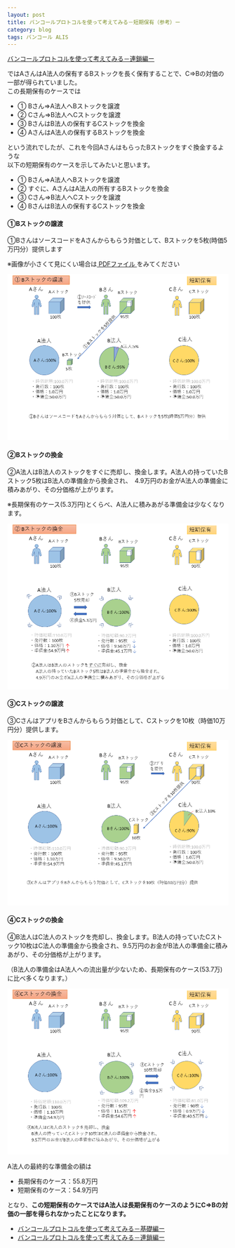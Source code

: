 ```yaml
---
layout: post
title: バンコールプロトコルを使って考えてみる－短期保有（参考）ー
category: blog
tags: バンコール ALIS
---
```



[バンコールプロトコルを使って考えてみる－連鎖編ー](https://samacoba.github.io/20190330bancor2/)

ではAさんはA法人の保有するBストックを長く保有することで、C⇒Bの対価の一部が得られていました。  
この長期保有のケースでは
- ① Bさん⇒A法人へBストックを譲渡 
- ② Cさん⇒B法人へCストックを譲渡 
- ③ BさんはB法人の保有するCストックを換金
- ④ AさんはA法人の保有するBストックを換金

という流れでしたが、これを今回AさんはもらったBストックをすぐ換金するような  
以下の短期保有のケースを示してみたいと思います。

- ① Bさん⇒A法人へBストックを譲渡 
- ② すぐに、AさんはA法人の所有するBストックを換金
- ③ Cさん⇒B法人へCストックを譲渡 
- ④ BさんはB法人の保有するCストックを換金


#### ①Bストックの譲渡

①BさんはソースコードをAさんからもらう対価として、Bストックを5枚(時価5万円分）提供します

※画像が小さくて見にくい場合は<a href="/images/20190329-bancor.pdf" target="_blank"> PDFファイル </a>をみてください

![imgae](/images/20190330-13.PNG)

#### ②Bストックの換金

②A法人はB法人のストックをすぐに売却し、換金します。A法人の持っていたBストック5枚はB法人の準備金から換金され、　4.9万円のお金がA法人の準備金に積みあがり、その分価格が上がります。

※長期保有のケース(5.3万円)とくらべ、A法人に積みあがる準備金は少なくなります。


![imgae](/images/20190330-14.PNG)

#### ③Cストックの譲渡

③CさんはアプリをBさんからもらう対価として、Cストックを10枚（時価10万円分）提供します。

![imgae](/images/20190330-15.PNG)


#### ④Cストックの換金


④B法人はC法人のストックを売却し、換金します。B法人の持っていたCストック10枚はC法人の準備金から換金され、9.5万円のお金がB法人の準備金に積みあがり、その分価格が上がります。

（B法人の準備金はA法人への流出量が少ないため、長期保有のケース(53.7万)に比べ多くなります。）

![imgae](/images/20190330-16.PNG)

A法人の最終的な準備金の額は

* 長期保有のケース：55.8万円
* 短期保有のケース：54.9万円

となり、**この短期保有のケースではA法人は長期保有のケースのようにC⇒Bの対価の一部を得られなかったことになります。**


* [バンコールプロトコルを使って考えてみる－基礎編ー](https://samacoba.github.io/20190330bancor1/)
* [バンコールプロトコルを使って考えてみる－連鎖編ー](https://samacoba.github.io/20190330bancor2/)
